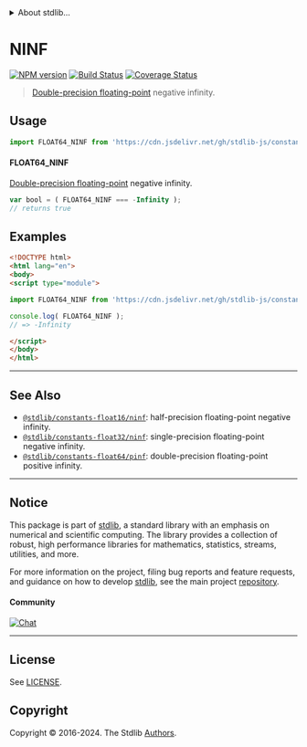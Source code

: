 <!--

@license Apache-2.0

Copyright (c) 2018 The Stdlib Authors.

Licensed under the Apache License, Version 2.0 (the "License");
you may not use this file except in compliance with the License.
You may obtain a copy of the License at

   http://www.apache.org/licenses/LICENSE-2.0

Unless required by applicable law or agreed to in writing, software
distributed under the License is distributed on an "AS IS" BASIS,
WITHOUT WARRANTIES OR CONDITIONS OF ANY KIND, either express or implied.
See the License for the specific language governing permissions and
limitations under the License.

-->


<details>
  <summary>
    About stdlib...
  </summary>
  <p>We believe in a future in which the web is a preferred environment for numerical computation. To help realize this future, we've built stdlib. stdlib is a standard library, with an emphasis on numerical and scientific computation, written in JavaScript (and C) for execution in browsers and in Node.js.</p>
  <p>The library is fully decomposable, being architected in such a way that you can swap out and mix and match APIs and functionality to cater to your exact preferences and use cases.</p>
  <p>When you use stdlib, you can be absolutely certain that you are using the most thorough, rigorous, well-written, studied, documented, tested, measured, and high-quality code out there.</p>
  <p>To join us in bringing numerical computing to the web, get started by checking us out on <a href="https://github.com/stdlib-js/stdlib">GitHub</a>, and please consider <a href="https://opencollective.com/stdlib">financially supporting stdlib</a>. We greatly appreciate your continued support!</p>
</details>

# NINF

[![NPM version][npm-image]][npm-url] [![Build Status][test-image]][test-url] [![Coverage Status][coverage-image]][coverage-url] <!-- [![dependencies][dependencies-image]][dependencies-url] -->

> [Double-precision floating-point][ieee754] negative infinity.



<section class="usage">

## Usage

```javascript
import FLOAT64_NINF from 'https://cdn.jsdelivr.net/gh/stdlib-js/constants-float64-ninf@esm/index.mjs';
```

#### FLOAT64_NINF

[Double-precision floating-point][ieee754] negative infinity.

```javascript
var bool = ( FLOAT64_NINF === -Infinity );
// returns true
```

</section>

<!-- /.usage -->

<section class="examples">

## Examples

<!-- TODO: better example -->

<!-- eslint no-undef: "error" -->

```html
<!DOCTYPE html>
<html lang="en">
<body>
<script type="module">

import FLOAT64_NINF from 'https://cdn.jsdelivr.net/gh/stdlib-js/constants-float64-ninf@esm/index.mjs';

console.log( FLOAT64_NINF );
// => -Infinity

</script>
</body>
</html>
```

</section>

<!-- /.examples -->

<!-- C interface documentation. -->



<!-- Section for related `stdlib` packages. Do not manually edit this section, as it is automatically populated. -->

<section class="related">

* * *

## See Also

-   <span class="package-name">[`@stdlib/constants-float16/ninf`][@stdlib/constants/float16/ninf]</span><span class="delimiter">: </span><span class="description">half-precision floating-point negative infinity.</span>
-   <span class="package-name">[`@stdlib/constants-float32/ninf`][@stdlib/constants/float32/ninf]</span><span class="delimiter">: </span><span class="description">single-precision floating-point negative infinity.</span>
-   <span class="package-name">[`@stdlib/constants-float64/pinf`][@stdlib/constants/float64/pinf]</span><span class="delimiter">: </span><span class="description">double-precision floating-point positive infinity.</span>

</section>

<!-- /.related -->

<!-- Section for all links. Make sure to keep an empty line after the `section` element and another before the `/section` close. -->


<section class="main-repo" >

* * *

## Notice

This package is part of [stdlib][stdlib], a standard library with an emphasis on numerical and scientific computing. The library provides a collection of robust, high performance libraries for mathematics, statistics, streams, utilities, and more.

For more information on the project, filing bug reports and feature requests, and guidance on how to develop [stdlib][stdlib], see the main project [repository][stdlib].

#### Community

[![Chat][chat-image]][chat-url]

---

## License

See [LICENSE][stdlib-license].


## Copyright

Copyright &copy; 2016-2024. The Stdlib [Authors][stdlib-authors].

</section>

<!-- /.stdlib -->

<!-- Section for all links. Make sure to keep an empty line after the `section` element and another before the `/section` close. -->

<section class="links">

[npm-image]: http://img.shields.io/npm/v/@stdlib/constants-float64-ninf.svg
[npm-url]: https://npmjs.org/package/@stdlib/constants-float64-ninf

[test-image]: https://github.com/stdlib-js/constants-float64-ninf/actions/workflows/test.yml/badge.svg?branch=v0.2.0
[test-url]: https://github.com/stdlib-js/constants-float64-ninf/actions/workflows/test.yml?query=branch:v0.2.0

[coverage-image]: https://img.shields.io/codecov/c/github/stdlib-js/constants-float64-ninf/main.svg
[coverage-url]: https://codecov.io/github/stdlib-js/constants-float64-ninf?branch=main

<!--

[dependencies-image]: https://img.shields.io/david/stdlib-js/constants-float64-ninf.svg
[dependencies-url]: https://david-dm.org/stdlib-js/constants-float64-ninf/main

-->

[chat-image]: https://img.shields.io/gitter/room/stdlib-js/stdlib.svg
[chat-url]: https://app.gitter.im/#/room/#stdlib-js_stdlib:gitter.im

[stdlib]: https://github.com/stdlib-js/stdlib

[stdlib-authors]: https://github.com/stdlib-js/stdlib/graphs/contributors

[umd]: https://github.com/umdjs/umd
[es-module]: https://developer.mozilla.org/en-US/docs/Web/JavaScript/Guide/Modules

[deno-url]: https://github.com/stdlib-js/constants-float64-ninf/tree/deno
[deno-readme]: https://github.com/stdlib-js/constants-float64-ninf/blob/deno/README.md
[umd-url]: https://github.com/stdlib-js/constants-float64-ninf/tree/umd
[umd-readme]: https://github.com/stdlib-js/constants-float64-ninf/blob/umd/README.md
[esm-url]: https://github.com/stdlib-js/constants-float64-ninf/tree/esm
[esm-readme]: https://github.com/stdlib-js/constants-float64-ninf/blob/esm/README.md
[branches-url]: https://github.com/stdlib-js/constants-float64-ninf/blob/main/branches.md

[stdlib-license]: https://raw.githubusercontent.com/stdlib-js/constants-float64-ninf/main/LICENSE

[ieee754]: https://en.wikipedia.org/wiki/IEEE_754-1985

<!-- <related-links> -->

[@stdlib/constants/float16/ninf]: https://github.com/stdlib-js/constants-float16-ninf/tree/esm

[@stdlib/constants/float32/ninf]: https://github.com/stdlib-js/constants-float32-ninf/tree/esm

[@stdlib/constants/float64/pinf]: https://github.com/stdlib-js/constants-float64-pinf/tree/esm

<!-- </related-links> -->

</section>

<!-- /.links -->
